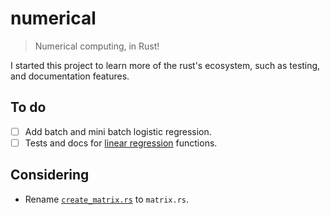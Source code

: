 # numerical

> Numerical computing, in Rust!

I started this project to learn more of the rust's ecosystem, such as testing, and documentation features.

## To do

- [ ] Add batch and mini batch logistic regression.
- [ ] Tests and docs for [linear regression](src/package/linear_regression.rs) functions.

## Considering

- Rename [`create_matrix.rs`](src/package/create_matrix.rs) to `matrix.rs`.
